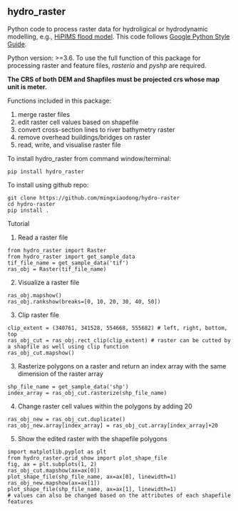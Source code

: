 hydro_raster
--------
Python code to process raster data for hydroligical or hydrodynamic modelling, 
e.g., [HiPIMS flood model](https://github.com/HEMLab/hipims). This code follows
 [Google Python Style Guide](http://google.github.io/styleguide/pyguide.html).

Python version: >=3.6. To use the full function of this package for processing 
raster and feature files, *rasterio* and *pyshp* are required.

**The CRS of both DEM and Shapfiles must be projected crs whose map unit is meter.**

Functions included in this package:

1. merge raster files
2. edit raster cell values based on shapefile
3. convert cross-section lines to river bathymetry raster
4. remove overhead buildings/bridges on raster 
5. read, write, and visualise raster file

To install hydro_raster from command window/terminal:
```
pip install hydro_raster
```
To install using github repo:
```
git clone https://github.com/mingxiaodong/hydro-raster
cd hydro-raster
pip install .
```

Tutorial

1. Read a raster file
```
from hydro_raster import Raster
from hydro_raster import get_sample_data
tif_file_name = get_sample_data('tif')
ras_obj = Raster(tif_file_name)
```
2. Visualize a raster file
```
ras_obj.mapshow()
ras_obj.rankshow(breaks=[0, 10, 20, 30, 40, 50])
```
3. Clip raster file
```
clip_extent = (340761, 341528, 554668, 555682) # left, right, bottom, top
ras_obj_cut = ras_obj.rect_clip(clip_extent) # raster can be cutted by a shapfile as well using clip function
ras_obj_cut.mapshow()
```
3. Rasterize polygons on a raster and return an index array with the same dimension of the raster array
```
shp_file_name = get_sample_data('shp')
index_array = ras_obj_cut.rasterize(shp_file_name)
```
4. Change raster cell values within the polygons by adding 20
```
ras_obj_new = ras_obj_cut.duplicate()
ras_obj_new.array[index_array] = ras_obj_cut.array[index_array]+20
```
5. Show the edited raster with the shapefile polygons
```
import matplotlib.pyplot as plt
from hydro_raster.grid_show import plot_shape_file
fig, ax = plt.subplots(1, 2)
ras_obj_cut.mapshow(ax=ax[0])
plot_shape_file(shp_file_name, ax=ax[0], linewidth=1)
ras_obj_new.mapshow(ax=ax[1])
plot_shape_file(shp_file_name, ax=ax[1], linewidth=1)
# values can also be changed based on the attributes of each shapefile features
```